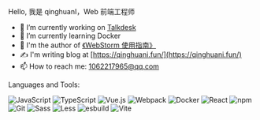 Hello, 我是 qinghuanI，Web 前端工程师

- 🔭 I’m currently working on [Talkdesk](https://www.talkdesk.com/)
- 🌱 I’m currently learning Docker
- 📖 I'm the author of [《WebStorm 使用指南》](https://qinghuani.fun/webstorm-guide/)
- ✍️ I'm writing blog at [https://qinghuani.fun/](https://qinghuani.fun/)
- 📫 How to reach me: 1062217965@qq.com

Languages and Tools:

![JavaScript](https://img.shields.io/badge/JavaScript-F7DF1E?style=flat-square&logo=JavaScript&logoColor=ffffff)
![TypeScript](https://img.shields.io/badge/-TypeScript-337ab7?style=flat-square&logo=typescript&logoColor=ffffff)
![Vue.js](https://img.shields.io/badge/-Vue.js-4FC08D?style=flat-square&logo=Vue.js&logoColor=ffffff)
![Webpack](https://img.shields.io/badge/-Webpack-8DD6F9?style=flat-square&logo=webpack&logoColor=ffffff)
![Docker](https://img.shields.io/badge/Docker-2496ED?style=flat-square&logo=docker&logoColor=ffffff)
![React](https://img.shields.io/badge/-React-333333?style=flat-square&logo=react&logoColor=white)
![npm](https://img.shields.io/badge/-NPM-CB3837?style=flat-square&logo=npm&logoColor=white)
![Git](https://img.shields.io/badge/-Git-f05032?style=flat-square&logo=git&logoColor=white)
![Sass](https://img.shields.io/badge/-Sass-bf4080?style=flat-square&logo=sass&logoColor=white)
![Less](https://img.shields.io/badge/-Less-1d365d?style=flat-square&logo=less&logoColor=white)
![esbuild](https://img.shields.io/badge/-esbuild-FFCF00?style=flat-square&logo=esbuild&logoColor=white)
![Vite](https://img.shields.io/badge/-Vite-646cff?style=flat-square&logo=vite&logoColor=white)
